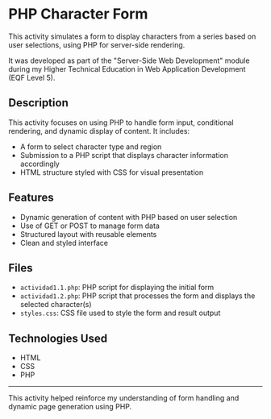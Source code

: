 # PHP Character Form

This activity simulates a form to display characters from a series based on user selections, using PHP for server-side rendering.

It was developed as part of the "Server-Side Web Development" module during my Higher Technical Education in Web Application Development (EQF Level 5).

## Description

This activity focuses on using PHP to handle form input, conditional rendering, and dynamic display of content. It includes:

- A form to select character type and region
- Submission to a PHP script that displays character information accordingly
- HTML structure styled with CSS for visual presentation

## Features

- Dynamic generation of content with PHP based on user selection
- Use of GET or POST to manage form data
- Structured layout with reusable elements
- Clean and styled interface

## Files

- `actividad1.1.php`: PHP script for displaying the initial form
- `actividad1.2.php`: PHP script that processes the form and displays the selected character(s)
- `styles.css`: CSS file used to style the form and result output

## Technologies Used

- HTML  
- CSS  
- PHP

---

This activity helped reinforce my understanding of form handling and dynamic page generation using PHP.